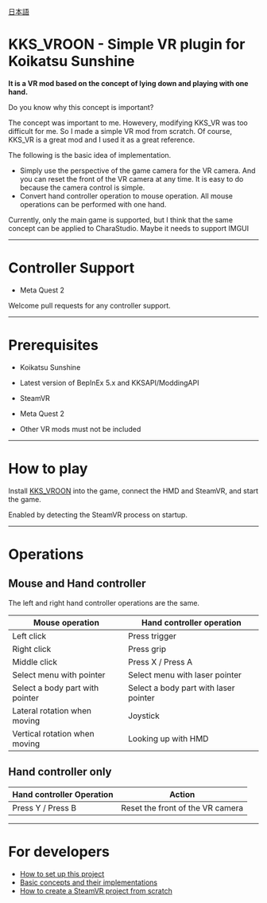 [日本語](README.ja.md)

# KKS_VROON - Simple VR plugin for Koikatsu Sunshine

**It is a VR mod based on the concept of lying down and playing with one hand.**

Do you know why this concept is important?

The concept was important to me. Howevery, modifying KKS_VR was too difficult for me.
So I made a simple VR mod from scratch. Of course, KKS_VR is a great mod and I used it as a great reference.

The following is the basic idea of implementation.

- Simply use the perspective of the game camera for the VR camera. And you can reset the front of the VR camera at any time. It is easy to do because the camera control is simple.
- Convert hand controller operation to mouse operation. All mouse operations can be performed with one hand.

Currently, only the main game is supported, but I think that the same concept can be applied to CharaStudio.
Maybe it needs to support IMGUI

----

# Controller Support

- Meta Quest 2

Welcome pull requests for any controller support.

----

# Prerequisites

- Koikatsu Sunshine
- Latest version of BepInEx 5.x and KKSAPI/ModdingAPI
- SteamVR
- Meta Quest 2

- Other VR mods must not be included

----

# How to play

Install [KKS_VROON](https://github.com/toydev/KKS_VROON/releases) into the game, connect the HMD and SteamVR, and start the game.

Enabled by detecting the SteamVR process on startup.

----

# Operations
## Mouse and Hand controller
The left and right hand controller operations are the same.

|Mouse operation|Hand controller operation|
|----|----|
|Left click|Press trigger|
|Right click|Press grip|
|Middle click|Press X / Press A|
|Select menu with pointer|Select menu with laser pointer|
|Select a body part with pointer|Select a body part with laser pointer|
|Lateral rotation when moving|Joystick|
|Vertical rotation when moving|Looking up with HMD|

## Hand controller only
|Hand controller Operation|Action|
|----|----|
|Press Y / Press B|Reset the front of the VR camera|

----

# For developers

- [How to set up this project](/docs/project/HOW_TO_SETUP_THIS_PROJECT.md)
- [Basic concepts and their implementations](/docs/project/BASIC_CONCEPTS_AND_IMPLEMENTATIONS.md)
- [How to create a SteamVR project from scratch](/docs/project/HOW_TO_CREATE_STEAMVR_PROJECT.md)
